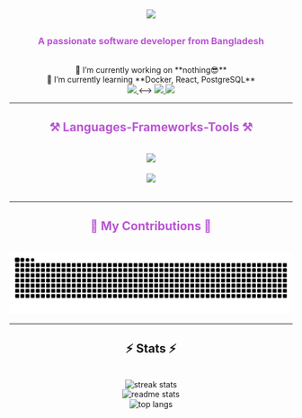 <h1 align="center">
    <img src="https://readme-typing-svg.herokuapp.com?font=Mono&color=BA55D3&background=28FFEE00&size=35&center=true&vCenter=true&width=500&height=70&duration=4000&lines=Hi+There!+👋;+I'm+Al+Amin!;" />
</h1>

<h3 align="center" style="color:#BA55D3;">A passionate software developer from Bangladesh</h3>

<br/>

<div align="center">
    🔭 I’m currently working on **nothing😎**
    <br/>
    🌱 I’m currently learning **Docker, React, PostgreSQL**
</div>

<div align="center"> 
   <!--> <a href="mailto:alamin1045@gmail.com">
        <img src="https://img.shields.io/badge/Gmail-BA55D3?style=for-the-badge&logo=gmail&logoColor=white" />
    </a>
    <-->
    <a href="https://linkedin.com/in/connect-alamin" target="_blank">
        <img src="https://img.shields.io/badge/LinkedIn-BA55D3?style=for-the-badge&logo=linkedin&logoColor=white" />
    </a>
    <a href="https://connectalamin.github.io" target="_blank">
        <img src="https://img.shields.io/badge/Portfolio-BA55D3?style=for-the-badge&logo=portfolio&logoColor=white" />
    </a>
</div>

<hr/>
 
<h2 align="center" style="color:#BA55D3;">⚒️ Languages-Frameworks-Tools ⚒️</h2>
<br/>

<div align="center">
    <!-- Row 1 -->
    <img src="https://skillicons.dev/icons?i=react,bootstrap,html,css,tailwind,javascript,typescript,nodejs,express,java" />
    <br/><br/>
    <!-- Row 2 -->
    <img src="https://skillicons.dev/icons?i=mongodb,git,github,vscode,figma,python,mysql,c,cpp,docker" />
</div>

<br/>
<hr/>

<h2 align="center" style="color:#BA55D3;">🐍 My Contributions 🐍</h2>
<br/>
<div align="center">
    <img alt="snake eating my contributions" src="https://github.com/connectalamin/connectalamin/blob/output/github-contribution-grid-snake-dark.svg?palette=github-dark" />
</div>

<hr/>

<h2 align="center">⚡ Stats ⚡</h2>
<br>

<div align="center">
    <!-- Streak stats -->
    <img width=390 src="https://github-readme-streak-stats.vercel.app/?user=connectalamin&count_private=true&theme=react&border_radius=10" alt="streak stats"/>
</div>

<div align="center">
    <!-- GitHub Readme stats -->
    <img width=390 src="https://github-readme-stats.vercel.app/api?username=connectalamin&count_private=true&show_icons=true&theme=react&rank_icon=github&border_radius=10" alt="readme stats" />
</div>

<div align="center">
    <!-- Top languages -->
    <img width=325 align="center" src="https://github-readme-stats.vercel.app/api/top-langs/?username=connectalamin&hide=HTML&langs_count=8&layout=compact&theme=react&border_radius=10&size_weight=0.5&count_weight=0.5&exclude_repo=github-readme-stats" alt="top langs" />
</div>
